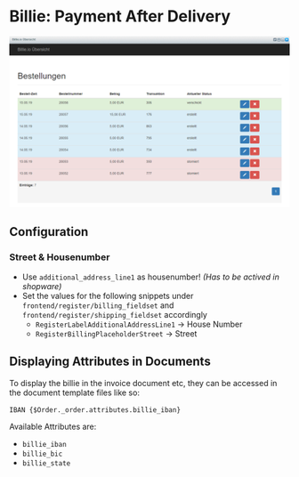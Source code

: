 # Billie: Payment After Delivery

![Screenshot Backend Dashboard](./screenshot.png)

## Configuration
### Street & Housenumber
* Use `additional_address_line1` as housenumber! *(Has to be actived in shopware)*
* Set the values for the following snippets under `frontend/register/billing_fieldset` and `frontend/register/shipping_fieldset` accordingly
  * `RegisterLabelAdditionalAddressLine1` -> House Number
  * `RegisterBillingPlaceholderStreet` -> Street

## Displaying Attributes in Documents
To display the billie in the invoice document etc, they can be accessed in the document template files like so:

~~~html
IBAN {$Order._order.attributes.billie_iban}
~~~

Available Attributes are:
* `billie_iban`
* `billie_bic`
* `billie_state`